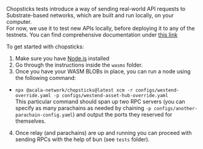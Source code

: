 Chopsticks tests introduce a way of sending real-world API requests to Substrate-based networks, which are built and run locally, on your computer.  
For now, we use it to test new APIs locally, before deploying it to any of the testnets. You can find comprehensive documentation under [this link](https://papermoonio.github.io/polkadot-ecosystem-docs-draft/dev-tools/chopsticks/overview/)

To get started with chopsticks:
1. Make sure you have [Node.js](https://nodejs.org/en/) installed
2. Go through the instructions inside the `wasms` folder.
3. Once you have your WASM BLOBs in place, you can run a node using the following command:
- `npx @acala-network/chopsticks@latest xcm -r configs/westend-override.yaml -p configs/westend-asset-hub-override.yaml`  
This particular command should span up two RPC servers (you can specify as many parachains as needed by chaining `-p configs/another-parachain-config.yaml`) and 
output the ports they reserved for themselves.
4. Once relay (and parachains) are up and running you can proceed with sending RPCs with the help of bun (see `tests` folder).   

